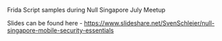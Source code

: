 Frida Script samples during Null Singapore July Meetup


Slides can be found here - https://www.slideshare.net/SvenSchleier/null-singapore-mobile-security-essentials
